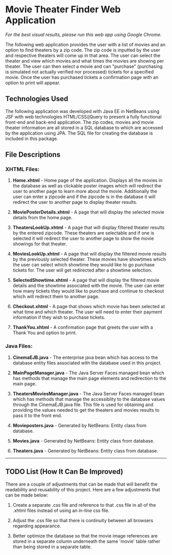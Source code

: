 # Movie Theater Finder Web Application

*For the best visual results, please run this web app using Google Chrome.*

The following web application provides the user with a list of movies and an option to find theaters by a zip code. The zip code is inputted by the user and respective theaters will come up in that area. The user can select the theater and view which movies and what times the movies are showing per theater. The user can then select a movie and can "purchase" (purchasing is simulated not actually verified nor processed) tickets for a specified movie. Once the user has purchased tickets a confirmation page with an option to print will appear. 

## Technologies Used

The following application was developed with Java EE in NetBeans using JSF with web technologies HTML/CSS/jQuery to present a fully functional front-end and back-end application. The zip codes, movies and movie theater information are all stored in a SQL database to which are accessed by the application using JPA. The SQL file for creating the database is included in this package.

## File Descriptions

### XHTML Files:

1. **Home.xhtml** - Home page of the application. Displays all the movies in the database as well as clickable poster images which will redirect the user to another page to learn more about the movie. Additionally the user can enter a zipcode and if the zipcode is in the database it will redirect the user to another page to display theater results.

2. **MoviePosterDetails.xhtml** - A page that will display the selected movie details from the home page.

3. **TheatersLookUp.xhtml** - A page that will display filtered theater results by the entered zipcode. These theaters are selectable and if one is selected it will redirect the user to another page to show the movie showings for that theater.

4. **MoviesLookUp.xhtml** - A page that will display the filtered movie results by the previously selected theater. These movies have showtimes which the user can select which showtime they would like to go purchase tickets for. The user will get redirected after a showtime selection.

5. **SelectedShowtime.xhtml** - A page that will display the filtered movie details and the showtime associated with the movie. The user can enter how many tickets they would like to purchase and continue to checkout which will redirect them to another page.

6. **Checkout.xhtml** - A page that shows which movie has been selected at what time and which theater. The user will need to enter their payment information if they wish to purchase tickets.

7. **ThankYou.xhtml** - A confirmation page that greets the user with a Thank You and option to print. 

### Java Files:

1. **CinemaEJB.java** - The enterprise java bean which has access to the database entity files associated with the database used in this project.

2. **MainPageManager.java** - The Java Server Faces managed bean which has methods that manage the main page elements and redirection to the main page.

3. **TheatersMoviesManager.java** - The Java Server Faces managed bean which has methods that manage the accessiblity to the database values through the CinemaEJB.java file. This file is used for obtaining and providing the values needed to get the theaters and movies results to pass it to the front end.

4. **Movieposters.java** - Generated by NetBeans: Entity class from database.

5. **Movies.java** - Generated by NetBeans: Entity class from database.

6. **Theaters.java** - Generated by NetBeans: Entity class from database.

<hr></hr>

## TODO List (How It Can Be Improved)

There are a couple of adjustments that can be made that will benefit the readability and reusability of this project. Here are a few adjustments that can be made below:

1. Create a separate .css file and reference to that .css file in all of the .xhtml files instead of using an in-line css file.

2. Adjust the .css file so that there is continuity between all browsers regarding appearance.

3. Better optimize the database so that the movie image references are stored in a separate column underneath the same 'movie' table rather than being stored in a separate table.
